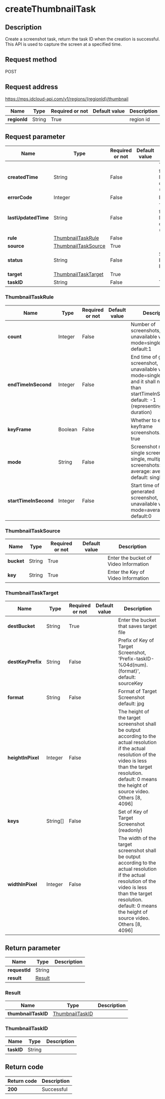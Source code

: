 # createThumbnailTask


## Description
Create a screenshot task, return the task ID when the creation is successful. This API is used to capture the screen at a specified time.

## Request method
POST

## Request address
https://mps.jdcloud-api.com/v1/regions/{regionId}/thumbnail

|Name|Type|Required or not|Default value|Description|
|---|---|---|---|---|
|**regionId**|String|True||region id|

## Request parameter
|Name|Type|Required or not|Default value|Description|
|---|---|---|---|---|
|**createdTime**|String|False||Task creation time, format (GMT): yyyy-MM-dd’T’HH:mm:ss.SSS’Z’  (readonly)|
|**errorCode**|Integer|False||Error Code (readonly)|
|**lastUpdatedTime**|String|False||Task creation time, format (GMT): yyyy-MM-dd’T’HH:mm:ss.SSS’Z’  (readonly)|
|**rule**|[ThumbnailTaskRule](##ThumbnailTaskRule)|False|||
|**source**|[ThumbnailTaskSource](##ThumbnailTaskSource)|True|||
|**status**|String|False||Status (SUCCESS, ERROR, PENDDING, RUNNING) (readonly)|
|**target**|[ThumbnailTaskTarget](##ThumbnailTaskTarget)|True|||
|**taskID**|String|False||Task ID (readonly)|

### <a name="ThumbnailTaskRule">ThumbnailTaskRule</a>
|Name|Type|Required or not|Default value|Description|
|---|---|---|---|---|
|**count**|Integer|False||Number of screenshots, unavailable when mode=single. default:1|
|**endTimeInSecond**|Integer|False||End time of generated screenshot, unavailable when mode=single/average, and it shall not be less than startTimeInSecond. default: -1 (representing video duration)|
|**keyFrame**|Boolean|False||Whether to enable keyframe screenshots. default: true|
|**mode**|String|False||Screenshot mode, single screenshot: single, multiple screenshots: multi, average: average, default: single|
|**startTimeInSecond**|Integer|False||Start time of generated screenshot, unavailable when mode=average. default:0|
### <a name="ThumbnailTaskSource">ThumbnailTaskSource</a>
|Name|Type|Required or not|Default value|Description|
|---|---|---|---|---|
|**bucket**|String|True||Enter the bucket of Video Information|
|**key**|String|True||Enter the Key of Video Information|
### <a name="ThumbnailTaskTarget">ThumbnailTaskTarget</a>
|Name|Type|Required or not|Default value|Description|
|---|---|---|---|---|
|**destBucket**|String|True||Enter the bucket that saves target file|
|**destKeyPrefix**|String|False||Prefix of Key of Target Screenshot, 'Prefix-taskID-%04d(num).(format)', default: sourceKey|
|**format**|String|False||Format of Target Screenshot default: jpg|
|**heightInPixel**|Integer|False||The height of the target screenshot shall be output according to the actual resolution if the actual resolution of the video is less than the target resolution. default:  0 means the height of source video. Others [8, 4096]|
|**keys**|String[]|False||Set of Key of Target Screenshot (readonly)|
|**widthInPixel**|Integer|False||The width of the target screenshot shall be output according to the actual resolution if the actual resolution of the video is less than the target resolution. default: 0 means the height of source video. Others [8, 4096]|

## Return parameter
|Name|Type|Description|
|---|---|---|
|**requestId**|String||
|**result**|[Result](##Result)||


### <a name="Result">Result</a>
|Name|Type|Description|
|---|---|---|
|**thumbnailTaskID**|[ThumbnailTaskID](##ThumbnailTaskID)||
### <a name="ThumbnailTaskID">ThumbnailTaskID</a>
|Name|Type|Description|
|---|---|---|
|**taskID**|String||

## Return code
|Return code|Description|
|---|---|
|**200**|Successful|
